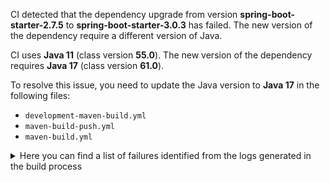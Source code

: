 CI detected that the dependency upgrade from version **spring-boot-starter-2.7.5** to **spring-boot-starter-3.0.3** has failed. 
The new version of the dependency require a different version of Java. 

CI uses **Java 11** (class version **55.0**). The new version of the dependency requires **Java 17** (class version **61.0**). 

To resolve this issue, you need to update the Java version to **Java 17** in the following files: 
- `development-maven-build.yml`
- `maven-build-push.yml`
- `maven-build.yml`

<details>
<summary>Here you can find a list of failures identified from the logs generated in the build process</summary>

*    > [ERROR] /IDS-Messaging-Services/core/src/main/java/ids/messaging/core/config/ConfigProducer.java:[38,51] cannot access org.springframework.boot.context.properties.EnableConfigurationProperties<br>[ERROR]   bad class file: /root/.m2/repository/org/springframework/boot/spring-boot/3.0.3/spring-boot-3.0.3.jar(/org/springframework/boot/context/properties/EnableConfigurationProperties.class)<br>[ERROR]     class file has wrong version 61.0, should be 55.0<br>[ERROR]     Please remove or make sure it appears in the correct subdirectory of the classpath. 

*    > [ERROR] /IDS-Messaging-Services/core/src/main/java/ids/messaging/core/daps/TokenProviderService.java:[36,52] cannot access org.springframework.beans.factory.annotation.Autowired<br>  bad class file: /root/.m2/repository/org/springframework/spring-beans/6.0.5/spring-beans-6.0.5.jar(/org/springframework/beans/factory/annotation/Autowired.class)<br>    class file has wrong version 61.0, should be 55.0<br>    Please remove or make sure it appears in the correct subdirectory of the classpath. 

*    > [ERROR] /IDS-Messaging-Services/core/src/main/java/ids/messaging/core/daps/aisec/AisecTokenManagerService.java:[97,6] cannot find symbol<br>[ERROR]   symbol:   class Value<br>[ERROR]   location: class ids.messaging.core.daps.aisec.AisecTokenManagerService 

*    > [ERROR] /IDS-Messaging-Services/core/src/main/java/ids/messaging/core/daps/TokenProviderService.java:[45,2] cannot find symbol<br>[ERROR]   symbol: class Service 

*    > [ERROR] /IDS-Messaging-Services/core/src/main/java/ids/messaging/core/daps/TokenProviderService.java:[88,6] cannot find symbol<br>[ERROR]   symbol:   class Value<br>[ERROR]   location: class ids.messaging.core.daps.TokenProviderService 

*    > [ERROR] /IDS-Messaging-Services/core/src/main/java/ids/messaging/core/config/ConfigProperties.java:[35,2] cannot find symbol<br>[ERROR]   symbol: class ConfigurationProperties 

*    > [ERROR] /IDS-Messaging-Services/core/src/main/java/ids/messaging/core/daps/aisec/AisecTokenManagerService.java:[90,6] cannot find symbol<br>  symbol:   class Value<br>  location: class ids.messaging.core.daps.aisec.AisecTokenManagerService 

*    > [ERROR] /IDS-Messaging-Services/core/src/main/java/ids/messaging/core/config/ConfigProducer.java:[210,6] cannot find symbol<br>[ERROR]   symbol:   class ConditionalOnMissingBean<br>[ERROR]   location: class ids.messaging.core.config.ConfigProducer 

*    > [ERROR] /IDS-Messaging-Services/core/src/main/java/ids/messaging/core/config/ConfigProperties.java:[25,49] cannot access org.springframework.validation.annotation.Validated<br>[ERROR]   bad class file: /root/.m2/repository/org/springframework/spring-context/6.0.5/spring-context-6.0.5.jar(/org/springframework/validation/annotation/Validated.class)<br>[ERROR]     class file has wrong version 61.0, should be 55.0<br>[ERROR]     Please remove or make sure it appears in the correct subdirectory of the classpath. 

*    > [ERROR] /IDS-Messaging-Services/core/src/main/java/ids/messaging/core/config/ConfigProducer.java:[36,56] cannot access org.springframework.boot.autoconfigure.condition.ConditionalOnClass<br>  bad class file: /root/.m2/repository/org/springframework/boot/spring-boot-autoconfigure/3.0.3/spring-boot-autoconfigure-3.0.3.jar(/org/springframework/boot/autoconfigure/condition/ConditionalOnClass.class)<br>    class file has wrong version 61.0, should be 55.0<br>    Please remove or make sure it appears in the correct subdirectory of the classpath. 

*    > [ERROR] /IDS-Messaging-Services/core/src/main/java/ids/messaging/core/config/ConfigProperties.java:[25,49] cannot access org.springframework.validation.annotation.Validated<br>  bad class file: /root/.m2/repository/org/springframework/spring-context/6.0.5/spring-context-6.0.5.jar(/org/springframework/validation/annotation/Validated.class)<br>    class file has wrong version 61.0, should be 55.0<br>    Please remove or make sure it appears in the correct subdirectory of the classpath. 

*    > [ERROR] /IDS-Messaging-Services/core/src/main/java/ids/messaging/core/daps/orbiter/OrbiterTokenManagerService.java:[65,56] cannot access org.springframework.boot.autoconfigure.condition.ConditionalOnProperty<br>[ERROR]   bad class file: /root/.m2/repository/org/springframework/boot/spring-boot-autoconfigure/3.0.3/spring-boot-autoconfigure-3.0.3.jar(/org/springframework/boot/autoconfigure/condition/ConditionalOnProperty.class)<br>[ERROR]     class file has wrong version 61.0, should be 55.0<br>[ERROR]     Please remove or make sure it appears in the correct subdirectory of the classpath. 

*    > [ERROR] /IDS-Messaging-Services/core/src/main/java/ids/messaging/core/daps/TokenProviderService.java:[76,6] cannot find symbol<br>[ERROR]   symbol:   class Value<br>[ERROR]   location: class ids.messaging.core.daps.TokenProviderService 

*    > [ERROR] /IDS-Messaging-Services/core/src/main/java/ids/messaging/core/daps/orbiter/OrbiterTokenManagerService.java:[72,2] cannot find symbol<br>  symbol: class Component 

*    > [ERROR] /IDS-Messaging-Services/core/src/main/java/ids/messaging/core/config/ConfigProducer.java:[198,6] cannot find symbol<br>  symbol:   class Bean<br>  location: class ids.messaging.core.config.ConfigProducer 

*    > [ERROR] /IDS-Messaging-Services/core/src/main/java/ids/messaging/core/daps/TokenProviderService.java:[37,52] cannot access org.springframework.beans.factory.annotation.Value<br>  bad class file: /root/.m2/repository/org/springframework/spring-beans/6.0.5/spring-beans-6.0.5.jar(/org/springframework/beans/factory/annotation/Value.class)<br>    class file has wrong version 61.0, should be 55.0<br>    Please remove or make sure it appears in the correct subdirectory of the classpath. 

*    > [ERROR] /IDS-Messaging-Services/core/src/main/java/ids/messaging/core/daps/TokenProviderService.java:[82,6] cannot find symbol<br>[ERROR]   symbol:   class Value<br>[ERROR]   location: class ids.messaging.core.daps.TokenProviderService 

*    > [ERROR] /IDS-Messaging-Services/core/src/main/java/ids/messaging/core/config/ConfigProducer.java:[199,6] cannot find symbol<br>  symbol:   class ConditionalOnMissingBean<br>  location: class ids.messaging.core.config.ConfigProducer 

*    > [ERROR] /IDS-Messaging-Services/core/src/main/java/ids/messaging/core/config/ConfigProperties.java:[34,2] cannot find symbol<br>  symbol: class Validated 

*    > [ERROR] /IDS-Messaging-Services/core/src/main/java/ids/messaging/core/daps/orbiter/OrbiterTokenManagerService.java:[65,56] cannot access org.springframework.boot.autoconfigure.condition.ConditionalOnProperty<br>  bad class file: /root/.m2/repository/org/springframework/boot/spring-boot-autoconfigure/3.0.3/spring-boot-autoconfigure-3.0.3.jar(/org/springframework/boot/autoconfigure/condition/ConditionalOnProperty.class)<br>    class file has wrong version 61.0, should be 55.0<br>    Please remove or make sure it appears in the correct subdirectory of the classpath. 

*    > [ERROR] /IDS-Messaging-Services/core/src/main/java/ids/messaging/core/daps/TokenProviderService.java:[97,6] cannot find symbol<br>[ERROR]   symbol:   class Autowired<br>[ERROR]   location: class ids.messaging.core.daps.TokenProviderService 

*    > [ERROR] /IDS-Messaging-Services/core/src/main/java/ids/messaging/core/config/ConfigProducer.java:[39,46] cannot access org.springframework.context.annotation.Bean<br>  bad class file: /root/.m2/repository/org/springframework/spring-context/6.0.5/spring-context-6.0.5.jar(/org/springframework/context/annotation/Bean.class)<br>    class file has wrong version 61.0, should be 55.0<br>    Please remove or make sure it appears in the correct subdirectory of the classpath. 

*    > [ERROR] /IDS-Messaging-Services/core/src/main/java/ids/messaging/core/daps/aisec/AisecTokenManagerService.java:[74,6] cannot find symbol<br>[ERROR]   symbol:   class Value<br>[ERROR]   location: class ids.messaging.core.daps.aisec.AisecTokenManagerService 

*    > [ERROR] /IDS-Messaging-Services/core/src/main/java/ids/messaging/core/daps/TokenProviderService.java:[45,2] cannot find symbol<br>  symbol: class Service 

*    > [ERROR] /IDS-Messaging-Services/core/src/main/java/ids/messaging/core/config/ConfigProducer.java:[209,6] cannot find symbol<br>  symbol:   class Bean<br>  location: class ids.messaging.core.config.ConfigProducer 

*    > [ERROR] /IDS-Messaging-Services/core/src/main/java/ids/messaging/core/config/ConfigProducer.java:[50,2] cannot find symbol<br>  symbol: class ConditionalOnClass 

*    > [ERROR] /IDS-Messaging-Services/core/src/main/java/ids/messaging/core/daps/TokenProviderService.java:[82,6] cannot find symbol<br>  symbol:   class Value<br>  location: class ids.messaging.core.daps.TokenProviderService 

*    > [ERROR] /IDS-Messaging-Services/core/src/main/java/ids/messaging/core/daps/aisec/AisecTokenManagerService.java:[58,2] cannot find symbol<br>  symbol: class ConditionalOnProperty 

*    > [ERROR] /IDS-Messaging-Services/core/src/main/java/ids/messaging/core/daps/DapsValidator.java:[40,2] cannot find symbol<br>  symbol: class Service 

*    > [ERROR] /IDS-Messaging-Services/core/src/main/java/ids/messaging/core/config/ConfigProducer.java:[49,2] cannot find symbol<br>[ERROR]   symbol: class EnableConfigurationProperties 

*    > [ERROR] /IDS-Messaging-Services/core/src/main/java/ids/messaging/core/config/ConfigProducer.java:[37,56] cannot access org.springframework.boot.autoconfigure.condition.ConditionalOnMissingBean<br>[ERROR]   bad class file: /root/.m2/repository/org/springframework/boot/spring-boot-autoconfigure/3.0.3/spring-boot-autoconfigure-3.0.3.jar(/org/springframework/boot/autoconfigure/condition/ConditionalOnMissingBean.class)<br>[ERROR]     class file has wrong version 61.0, should be 55.0<br>[ERROR]     Please remove or make sure it appears in the correct subdirectory of the classpath. 

*    > [ERROR] /IDS-Messaging-Services/core/src/main/java/ids/messaging/core/config/ConfigProducer.java:[199,6] cannot find symbol<br>[ERROR]   symbol:   class ConditionalOnMissingBean<br>[ERROR]   location: class ids.messaging.core.config.ConfigProducer 

*    > [ERROR] /IDS-Messaging-Services/core/src/main/java/ids/messaging/core/daps/TokenProviderService.java:[36,52] cannot access org.springframework.beans.factory.annotation.Autowired<br>[ERROR]   bad class file: /root/.m2/repository/org/springframework/spring-beans/6.0.5/spring-beans-6.0.5.jar(/org/springframework/beans/factory/annotation/Autowired.class)<br>[ERROR]     class file has wrong version 61.0, should be 55.0<br>[ERROR]     Please remove or make sure it appears in the correct subdirectory of the classpath. 

*    > [ERROR] /IDS-Messaging-Services/core/src/main/java/ids/messaging/core/daps/aisec/AisecTokenManagerService.java:[56,2] cannot find symbol<br>  symbol: class Component 

*    > [ERROR] /IDS-Messaging-Services/core/src/main/java/ids/messaging/core/daps/orbiter/OrbiterTokenManagerService.java:[66,38] cannot access org.springframework.stereotype.Component<br>  bad class file: /root/.m2/repository/org/springframework/spring-context/6.0.5/spring-context-6.0.5.jar(/org/springframework/stereotype/Component.class)<br>    class file has wrong version 61.0, should be 55.0<br>    Please remove or make sure it appears in the correct subdirectory of the classpath. 

*    > [ERROR] /IDS-Messaging-Services/core/src/main/java/ids/messaging/core/config/ConfigProducer.java:[39,46] cannot access org.springframework.context.annotation.Bean<br>[ERROR]   bad class file: /root/.m2/repository/org/springframework/spring-context/6.0.5/spring-context-6.0.5.jar(/org/springframework/context/annotation/Bean.class)<br>[ERROR]     class file has wrong version 61.0, should be 55.0<br>[ERROR]     Please remove or make sure it appears in the correct subdirectory of the classpath. 

*    > [ERROR] /IDS-Messaging-Services/core/src/main/java/ids/messaging/core/config/ConfigProducer.java:[209,6] cannot find symbol<br>[ERROR]   symbol:   class Bean<br>[ERROR]   location: class ids.messaging.core.config.ConfigProducer 

*    > [ERROR] /IDS-Messaging-Services/core/src/main/java/ids/messaging/core/daps/orbiter/OrbiterTokenManagerService.java:[74,2] cannot find symbol<br>[ERROR]   symbol: class ConditionalOnProperty 

*    > [ERROR] /IDS-Messaging-Services/core/src/main/java/ids/messaging/core/config/ConfigProducer.java:[48,2] cannot find symbol<br>  symbol: class Configuration 

*    > [ERROR] /IDS-Messaging-Services/core/src/main/java/ids/messaging/core/config/ConfigProducer.java:[36,56] cannot access org.springframework.boot.autoconfigure.condition.ConditionalOnClass<br>[ERROR]   bad class file: /root/.m2/repository/org/springframework/boot/spring-boot-autoconfigure/3.0.3/spring-boot-autoconfigure-3.0.3.jar(/org/springframework/boot/autoconfigure/condition/ConditionalOnClass.class)<br>[ERROR]     class file has wrong version 61.0, should be 55.0<br>[ERROR]     Please remove or make sure it appears in the correct subdirectory of the classpath. 

*    > [ERROR] /IDS-Messaging-Services/core/src/main/java/ids/messaging/core/config/ConfigProperties.java:[34,2] cannot find symbol<br>[ERROR]   symbol: class Validated 

*    > [ERROR] /IDS-Messaging-Services/core/src/main/java/ids/messaging/core/config/ConfigProducer.java:[198,6] cannot find symbol<br>[ERROR]   symbol:   class Bean<br>[ERROR]   location: class ids.messaging.core.config.ConfigProducer 

*    > [ERROR] /IDS-Messaging-Services/core/src/main/java/ids/messaging/core/daps/TokenProviderService.java:[88,6] cannot find symbol<br>  symbol:   class Value<br>  location: class ids.messaging.core.daps.TokenProviderService 

*    > [ERROR] /IDS-Messaging-Services/core/src/main/java/ids/messaging/core/daps/aisec/AisecTokenManagerService.java:[58,2] cannot find symbol<br>[ERROR]   symbol: class ConditionalOnProperty 

*    > [ERROR] /IDS-Messaging-Services/core/src/main/java/ids/messaging/core/config/ConfigProducer.java:[48,2] cannot find symbol<br>[ERROR]   symbol: class Configuration 

*    > [ERROR] /IDS-Messaging-Services/core/src/main/java/ids/messaging/core/config/ConfigProducer.java:[40,46] cannot access org.springframework.context.annotation.Configuration<br>[ERROR]   bad class file: /root/.m2/repository/org/springframework/spring-context/6.0.5/spring-context-6.0.5.jar(/org/springframework/context/annotation/Configuration.class)<br>[ERROR]     class file has wrong version 61.0, should be 55.0<br>[ERROR]     Please remove or make sure it appears in the correct subdirectory of the classpath. 

*    > [ERROR] /IDS-Messaging-Services/core/src/main/java/ids/messaging/core/daps/TokenProviderService.java:[38,38] cannot access org.springframework.stereotype.Service<br>  bad class file: /root/.m2/repository/org/springframework/spring-context/6.0.5/spring-context-6.0.5.jar(/org/springframework/stereotype/Service.class)<br>    class file has wrong version 61.0, should be 55.0<br>    Please remove or make sure it appears in the correct subdirectory of the classpath. 

*    > [ERROR] /IDS-Messaging-Services/core/src/main/java/ids/messaging/core/config/ConfigProducer.java:[40,46] cannot access org.springframework.context.annotation.Configuration<br>  bad class file: /root/.m2/repository/org/springframework/spring-context/6.0.5/spring-context-6.0.5.jar(/org/springframework/context/annotation/Configuration.class)<br>    class file has wrong version 61.0, should be 55.0<br>    Please remove or make sure it appears in the correct subdirectory of the classpath. 

*    > [ERROR] /IDS-Messaging-Services/core/src/main/java/ids/messaging/core/daps/orbiter/OrbiterTokenManagerService.java:[72,2] cannot find symbol<br>[ERROR]   symbol: class Component 

*    > [ERROR] /IDS-Messaging-Services/core/src/main/java/ids/messaging/core/config/ConfigProducer.java:[50,2] cannot find symbol<br>[ERROR]   symbol: class ConditionalOnClass 

*    > [ERROR] /IDS-Messaging-Services/core/src/main/java/ids/messaging/core/daps/orbiter/OrbiterTokenManagerService.java:[74,2] cannot find symbol<br>  symbol: class ConditionalOnProperty 

*    > [ERROR] /IDS-Messaging-Services/core/src/main/java/ids/messaging/core/config/ConfigProducer.java:[210,6] cannot find symbol<br>  symbol:   class ConditionalOnMissingBean<br>  location: class ids.messaging.core.config.ConfigProducer 

*    > [ERROR] /IDS-Messaging-Services/core/src/main/java/ids/messaging/core/config/ConfigProducer.java:[38,51] cannot access org.springframework.boot.context.properties.EnableConfigurationProperties<br>  bad class file: /root/.m2/repository/org/springframework/boot/spring-boot/3.0.3/spring-boot-3.0.3.jar(/org/springframework/boot/context/properties/EnableConfigurationProperties.class)<br>    class file has wrong version 61.0, should be 55.0<br>    Please remove or make sure it appears in the correct subdirectory of the classpath. 

*    > [ERROR] /IDS-Messaging-Services/core/src/main/java/ids/messaging/core/config/ConfigProperties.java:[24,51] cannot access org.springframework.boot.context.properties.ConfigurationProperties<br>[ERROR]   bad class file: /root/.m2/repository/org/springframework/boot/spring-boot/3.0.3/spring-boot-3.0.3.jar(/org/springframework/boot/context/properties/ConfigurationProperties.class)<br>[ERROR]     class file has wrong version 61.0, should be 55.0<br>[ERROR]     Please remove or make sure it appears in the correct subdirectory of the classpath. 

*    > [ERROR] /IDS-Messaging-Services/core/src/main/java/ids/messaging/core/daps/TokenProviderService.java:[37,52] cannot access org.springframework.beans.factory.annotation.Value<br>[ERROR]   bad class file: /root/.m2/repository/org/springframework/spring-beans/6.0.5/spring-beans-6.0.5.jar(/org/springframework/beans/factory/annotation/Value.class)<br>[ERROR]     class file has wrong version 61.0, should be 55.0<br>[ERROR]     Please remove or make sure it appears in the correct subdirectory of the classpath. 

*    > [ERROR] /IDS-Messaging-Services/core/src/main/java/ids/messaging/core/config/ConfigProperties.java:[35,2] cannot find symbol<br>  symbol: class ConfigurationProperties 

*    > [ERROR] /IDS-Messaging-Services/core/src/main/java/ids/messaging/core/daps/TokenProviderService.java:[76,6] cannot find symbol<br>  symbol:   class Value<br>  location: class ids.messaging.core.daps.TokenProviderService 

*    > [ERROR] /IDS-Messaging-Services/core/src/main/java/ids/messaging/core/daps/orbiter/OrbiterTokenManagerService.java:[66,38] cannot access org.springframework.stereotype.Component<br>[ERROR]   bad class file: /root/.m2/repository/org/springframework/spring-context/6.0.5/spring-context-6.0.5.jar(/org/springframework/stereotype/Component.class)<br>[ERROR]     class file has wrong version 61.0, should be 55.0<br>[ERROR]     Please remove or make sure it appears in the correct subdirectory of the classpath. 

*    > [ERROR] /IDS-Messaging-Services/core/src/main/java/ids/messaging/core/config/ConfigProducer.java:[49,2] cannot find symbol<br>  symbol: class EnableConfigurationProperties 

*    > [ERROR] /IDS-Messaging-Services/core/src/main/java/ids/messaging/core/daps/aisec/AisecTokenManagerService.java:[97,6] cannot find symbol<br>  symbol:   class Value<br>  location: class ids.messaging.core.daps.aisec.AisecTokenManagerService 

*    > [ERROR] /IDS-Messaging-Services/core/src/main/java/ids/messaging/core/daps/TokenProviderService.java:[38,38] cannot access org.springframework.stereotype.Service<br>[ERROR]   bad class file: /root/.m2/repository/org/springframework/spring-context/6.0.5/spring-context-6.0.5.jar(/org/springframework/stereotype/Service.class)<br>[ERROR]     class file has wrong version 61.0, should be 55.0<br>[ERROR]     Please remove or make sure it appears in the correct subdirectory of the classpath. 

*    > [ERROR] /IDS-Messaging-Services/core/src/main/java/ids/messaging/core/daps/aisec/AisecTokenManagerService.java:[56,2] cannot find symbol<br>[ERROR]   symbol: class Component 

*    > [ERROR] /IDS-Messaging-Services/core/src/main/java/ids/messaging/core/daps/TokenProviderService.java:[97,6] cannot find symbol<br>  symbol:   class Autowired<br>  location: class ids.messaging.core.daps.TokenProviderService 

*    > [ERROR] /IDS-Messaging-Services/core/src/main/java/ids/messaging/core/config/ConfigProperties.java:[24,51] cannot access org.springframework.boot.context.properties.ConfigurationProperties<br>  bad class file: /root/.m2/repository/org/springframework/boot/spring-boot/3.0.3/spring-boot-3.0.3.jar(/org/springframework/boot/context/properties/ConfigurationProperties.class)<br>    class file has wrong version 61.0, should be 55.0<br>    Please remove or make sure it appears in the correct subdirectory of the classpath. 

*    > [ERROR] /IDS-Messaging-Services/core/src/main/java/ids/messaging/core/daps/aisec/AisecTokenManagerService.java:[74,6] cannot find symbol<br>  symbol:   class Value<br>  location: class ids.messaging.core.daps.aisec.AisecTokenManagerService 

*    > [ERROR] /IDS-Messaging-Services/core/src/main/java/ids/messaging/core/daps/aisec/AisecTokenManagerService.java:[90,6] cannot find symbol<br>[ERROR]   symbol:   class Value<br>[ERROR]   location: class ids.messaging.core.daps.aisec.AisecTokenManagerService 

*    > [ERROR] /IDS-Messaging-Services/core/src/main/java/ids/messaging/core/config/ConfigProducer.java:[37,56] cannot access org.springframework.boot.autoconfigure.condition.ConditionalOnMissingBean<br>  bad class file: /root/.m2/repository/org/springframework/boot/spring-boot-autoconfigure/3.0.3/spring-boot-autoconfigure-3.0.3.jar(/org/springframework/boot/autoconfigure/condition/ConditionalOnMissingBean.class)<br>    class file has wrong version 61.0, should be 55.0<br>    Please remove or make sure it appears in the correct subdirectory of the classpath. 

*    > [ERROR] /IDS-Messaging-Services/core/src/main/java/ids/messaging/core/daps/DapsValidator.java:[40,2] cannot find symbol<br>[ERROR]   symbol: class Service 

</details>
